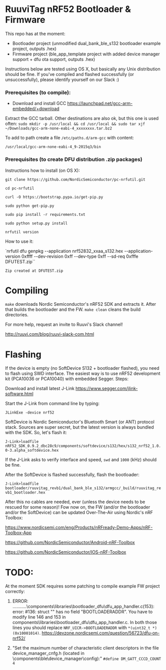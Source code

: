 # RuuviTag nRF52 Bootloader & Firmware

This repo has at the moment:

* Bootloader project (unmodified dual_bank_ble_s132 bootloader example project, outputs .hex)
* Firmware project (ble_app_template project with added device manager support + dfu ota support, outputs .hex)

Instructions below are tested using OS X, but basically any Unix distribution should be fine. If you've compiled and flashed successfully (or unsuccessfully), please identify yourself on our Slack :)

### Prerequisites (to compile):

* Download and install GCC https://launchpad.net/gcc-arm-embedded/+download

Extract the GCC tarball. Other destinations are also ok, but this one is used often:
`sudo mkdir -p /usr/local && cd /usr/local && sudo tar xjf ~/Downloads/gcc-arm-none-eabi-4_xxxxxxxx.tar.bz2`

To add to path create a file `/etc/paths.d/arm-gcc` with content:

`/usr/local/gcc-arm-none-eabi-4_9-2015q3/bin`

### Prerequisites (to create DFU distribution .zip packages)

Instructions how to install (on OS X):

`git clone https://github.com/NordicSemiconductor/pc-nrfutil.git`

`cd pc-nrfutil`

`curl -O https://bootstrap.pypa.io/get-pip.py`

`sudo python get-pip.py`

`sudo pip install -r requirements.txt`

`sudo python setup.py install`

`nrfutil version`

How to use it:

`nrfutil dfu genpkg --application nrf52832_xxaa_s132.hex --application-version 0xffff --dev-revision 0xff --dev-type 0xff --sd-req 0xfffe DFUTEST.zip``

`Zip created at DFUTEST.zip`

# Compiling

`make` downloads Nordic Semiconductor's nRF52 SDK and extracts it. After that builds the bootloader and the FW.
`make clean` cleans the build directories.

For more help, request an invite to Ruuvi's Slack channel!

http://ruuvi.com/blog/ruuvi-slack-com.html

# Flashing

If the device is empty (no SoftDevice S132 + bootloader flashed), you need to flash using SWD interface. The easiest way is to use nRF52 development kit (PCA10036 or PCA10040) with embedded Segger. Steps:

Download and install latest J-Link https://www.segger.com/jlink-software.html

Start the J-Link from command line by typing:

`JLinkExe -device nrf52`

SoftDevice is Nordic Semiconductor's Bluetooth Smart (or ANT) protocol stack. Sources are super secret, but the latest version is always bundled with the SDK. So, let's flash it:

`J-Link>loadfile nRF52_SDK_0.9.2_dbc28c9/components/softdevice/s132/hex/s132_nrf52_1.0.0-3.alpha_softdevice.hex`

If the J-Link asks to verify interface and speed, `swd` and `1000` (kHz) should be fine.

After the SoftDevice is flashed successfully, flash the bootloader:

`J-Link>loadfile bootloader/ruuvitag_revb1/dual_bank_ble_s132/armgcc/_build/ruuvitag_revb1_bootloader.hex`

After this no cables are needed, ever (unless the device needs to be rescued for some reason)! Fow now on, the FW (and/or the bootloader and/or the SoftDevice) can be updated Over-The-Air using Nordic's nRF Toolbox:

https://www.nordicsemi.com/eng/Products/nRFready-Demo-Apps/nRF-Toolbox-App

https://github.com/NordicSemiconductor/Android-nRF-Toolbox

https://github.com/NordicSemiconductor/IOS-nRF-Toolbox

# TODO:

At the moment SDK requires some patching to compile example FW project correctly:

1) ERROR: ...........\components\libraries\bootloader_dfu\dfu_app_handler.c(153): error: #136: struct "<unnamed>" has no field "BOOTLOADERADDR". You have to modify line 146 and 153 in components\libraries\bootloader_dfu\dfu_app_handler.c. In both those lines you should replace `NRF_UICR->BOOTLOADERADDR` with `*(uint32_t *)(0x10001014)`.
https://devzone.nordicsemi.com/question/56723/dfu-on-nrf52/

2) "Set the maximum number of characteristic client descriptors in the file device_manager_cnfg.h (located in <InstallFolder>\components\ble\device_manager\config):"
`#define DM_GATT_CCCD_COUNT               4`
